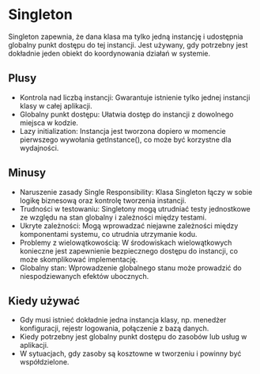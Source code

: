 # Singleton

Singleton zapewnia, że dana klasa ma tylko jedną instancję i udostępnia globalny punkt dostępu do tej instancji. Jest używany, gdy potrzebny jest dokładnie jeden obiekt do koordynowania działań w systemie.

## Plusy

- Kontrola nad liczbą instancji: Gwarantuje istnienie tylko jednej instancji klasy w całej aplikacji.
- Globalny punkt dostępu: Ułatwia dostęp do instancji z dowolnego miejsca w kodzie.
- Lazy initialization: Instancja jest tworzona dopiero w momencie pierwszego wywołania getInstance(), co może być korzystne dla wydajności.

## Minusy

- Naruszenie zasady Single Responsibility: Klasa Singleton łączy w sobie logikę biznesową oraz kontrolę tworzenia instancji.
- Trudności w testowaniu: Singletony mogą utrudniać testy jednostkowe ze względu na stan globalny i zależności między testami.
- Ukryte zależności: Mogą wprowadzać niejawne zależności między komponentami systemu, co utrudnia utrzymanie kodu.
- Problemy z wielowątkowością: W środowiskach wielowątkowych konieczne jest zapewnienie bezpiecznego dostępu do instancji, co może skomplikować implementację.
- Globalny stan: Wprowadzenie globalnego stanu może prowadzić do niespodziewanych efektów ubocznych.

## Kiedy używać

- Gdy musi istnieć dokładnie jedna instancja klasy, np. menedżer konfiguracji, rejestr logowania, połączenie z bazą danych.
- Kiedy potrzebny jest globalny punkt dostępu do zasobów lub usług w aplikacji.
- W sytuacjach, gdy zasoby są kosztowne w tworzeniu i powinny być współdzielone.

